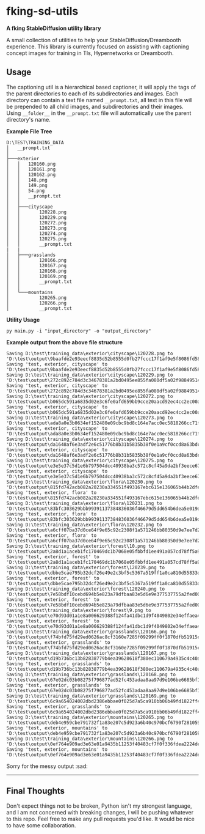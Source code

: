 # fking-sd-utils
**A fking StableDiffusion utility library**

A small collection of utilities to help your StableDiffusion/Dreambooth experience.
This library is currently focused on assisting with captioning concept images for training in TIs, Hypernetworks or Dreambooth.

## Usage
The captioning util is a hierarchical based captioner, it will apply the tags of the parent directories to each of its subdirectories and images.
Each directory can contain a text file named `__prompt.txt`, all text in this file will be prepended to all child images, and subdirectories and their images.
Using `__folder__` in the `__prompt.txt` file will automatically use the parent directory's name.


**Example File Tree**
```commandline
D:\TEST\TRAINING_DATA
│   __prompt.txt
│
├───exterior
│   │   120160.png
│   │   120161.png
│   │   120162.png
│   │   148.png
│   │   149.png
│   │   54.png
│   │   __prompt.txt
│   │
│   ├───cityscape
│   │       120228.png
│   │       120229.png
│   │       120272.png
│   │       120273.png
│   │       120274.png
│   │       120275.png
│   │       __prompt.txt
|   |
│   ├───grasslands
│   │       120166.png
│   │       120167.png
│   │       120168.png
│   │       120169.png
│   │       __prompt.txt
│   │
│   └───mountains
│           120265.png
│           120266.png
│           __prompt.txt
```

**Utility Usage**
```commandline
py main.py -i "input_directory" -o "output_directory"
```

**Example output from the above file structure**
```commandline
Saving D:\test\training_data\exterior\cityscape\120228.png to 'D:\test\output\9baafde2e93eecf8835d52b8555d0fb27fccc17f1af9e5f8086fd581312775bf.png'.
Saving 'test, exterior, cityscape' to 'D:\test\output\9baafde2e93eecf8835d52b8555d0fb27fccc17f1af9e5f8086fd581312775bf.txt'.
Saving D:\test\training_data\exterior\cityscape\120229.png to 'D:\test\output\272c892c784d3c34678381a2bd0495ee855fa080df5a02f98849514c165f7357.png'.
Saving 'test, exterior, cityscape' to 'D:\test\output\272c892c784d3c34678381a2bd0495ee855fa080df5a02f98849514c165f7357.txt'.
Saving D:\test\training_data\exterior\cityscape\120272.png to 'D:\test\output\b065dc591a6835d02e3c6fe0afd659bb9cce20aacd92ec4cc2ec00af786f6564.png'.
Saving 'test, exterior, cityscape' to 'D:\test\output\b065dc591a6835d02e3c6fe0afd659bb9cce20aacd92ec4cc2ec00af786f6564.txt'.
Saving D:\test\training_data\exterior\cityscape\120273.png to 'D:\test\output\ada8a0e3b0634ef152480e09cbc9bd8c164e7acc0ec5818266cc71fe957ee25c.png'.
Saving 'test, exterior, cityscape' to 'D:\test\output\ada8a0e3b0634ef152480e09cbc9bd8c164e7acc0ec5818266cc71fe957ee25c.txt'.
Saving D:\test\training_data\exterior\cityscape\120274.png to 'D:\test\output\da1648af6e3adf2e6c51776b8b31b5835b38f0e1a9cf0ccd8a63bdc2989af6bb.png'.
Saving 'test, exterior, cityscape' to 'D:\test\output\da1648af6e3adf2e6c51776b8b31b5835b38f0e1a9cf0ccd8a63bdc2989af6bb.txt'.
Saving D:\test\training_data\exterior\cityscape\120275.png to 'D:\test\output\e3e5e37c5d1e6b797504dcc40938ba3c572c8cf45a9da2bf3eece67ef16cf5c0.png'.
Saving 'test, exterior, cityscape' to 'D:\test\output\e3e5e37c5d1e6b797504dcc40938ba3c572c8cf45a9da2bf3eece67ef16cf5c0.txt'.
Saving D:\test\training_data\exterior\flora\120230.png to 'D:\test\output\815fd742acb082a20230a334551f493167ebc615e136065b44b2dfe5352d95ac.png'.
Saving 'test, exterior, flora' to 'D:\test\output\815fd742acb082a20230a334551f493167ebc615e136065b44b2dfe5352d95ac.txt'.
Saving D:\test\training_data\exterior\flora\120231.png to 'D:\test\output\83bfc303629bbb99391137384836036f46679d5dd654b6dea5e019d74fde891e.png'.
Saving 'test, exterior, flora' to 'D:\test\output\83bfc303629bbb99391137384836036f46679d5dd654b6dea5e019d74fde891e.txt'.
Saving D:\test\training_data\exterior\flora\120232.png to 'D:\test\output\a6cff07ba37d0ce64f9e65c92c2308f1a571246bb80350d9e7ee7d2cca7d1e56.png'.
Saving 'test, exterior, flora' to 'D:\test\output\a6cff07ba37d0ce64f9e65c92c2308f1a571246bb80350d9e7ee7d2cca7d1e56.txt'.
Saving D:\test\training_data\exterior\forest\10.png to 'D:\test\output\2a8d1a1aceb1fc170469dc1b7068e05fbbfd1ee491a057cd78ff5a9447e35a26.png'.
Saving 'test, exterior, forest' to 'D:\test\output\2a8d1a1aceb1fc170469dc1b7068e05fbbfd1ee491a057cd78ff5a9447e35a26.txt'.
Saving D:\test\training_data\exterior\forest\120239.png to 'D:\test\output\dbbe5cae795b32dcf26e49e2c3bf5c5367a519ff1a0ca810d55833d618197701.png'.
Saving 'test, exterior, forest' to 'D:\test\output\dbbe5cae795b32dcf26e49e2c3bf5c5367a519ff1a0ca810d55833d618197701.txt'.
Saving D:\test\training_data\exterior\forest\120240.png to 'D:\test\output\7e58bdf10cebd694b5e823a79dfbaa83e5d6e9e377537755a2fed00c2410390c.png'.
Saving 'test, exterior, forest' to 'D:\test\output\7e58bdf10cebd694b5e823a79dfbaa83e5d6e9e377537755a2fed00c2410390c.txt'.
Saving D:\test\training_data\exterior\forest\9.png to 'D:\test\output\e70d93d01a1e8a006629388f124fa41dbc1d9f4049802e34effaea419f4b1b9a.png'.
Saving 'test, exterior, forest' to 'D:\test\output\e70d93d01a1e8a006629388f124fa41dbc1d9f4049802e34effaea419f4b1b9a.txt'.
Saving D:\test\training_data\exterior\grasslands\120166.png to 'D:\test\output\f74bfd75fd29ed0626ac8cf3160e7285f09299ff0f1870dfb51915cb8f105183.png'.
Saving 'test, exterior, grasslands' to 'D:\test\output\f74bfd75fd29ed0626ac8cf3160e7285f09299ff0f1870dfb51915cb8f105183.txt'.
Saving D:\test\training_data\exterior\grasslands\120167.png to 'D:\test\output\d19b736bc13b82838779b4ea39628618f380ec110679a4935c4c40ae6e157ed5.png'.
Saving 'test, exterior, grasslands' to 'D:\test\output\d19b736bc13b82838779b4ea39628618f380ec110679a4935c4c40ae6e157ed5.txt'.
Saving D:\test\training_data\exterior\grasslands\120168.png to 'D:\test\output\67e02dc03b08275f796877ad52fc453adaa8aa97d9e106be6685bf1bbb3e679d.png'.
Saving 'test, exterior, grasslands' to 'D:\test\output\67e02dc03b08275f796877ad52fc453adaa8aa97d9e106be6685bf1bbb3e679d.txt'.
Saving D:\test\training_data\exterior\grasslands\120169.png to 'D:\test\output\6c9a654024002dbd2386ebbae0f025d7a5ca910bb06b49fd1822ff4cc2a5a088.png'.
Saving 'test, exterior, grasslands' to 'D:\test\output\6c9a654024002dbd2386ebbae0f025d7a5ca910bb06b49fd1822ff4cc2a5a088.txt'.
Saving D:\test\training_data\exterior\mountains\120265.png to 'D:\test\output\deb4e959cbe791732f1a83e207c5d923a6b40c970bcf6790f281059e3948bf9f.png'.
Saving 'test, exterior, mountains' to 'D:\test\output\deb4e959cbe791732f1a83e207c5d923a6b40c970bcf6790f281059e3948bf9f.txt'.
Saving D:\test\training_data\exterior\mountains\120266.png to 'D:\test\output\0ef764e909ad3e63e01a9435b11253f40483cf7f0f336fdea2224dece98365db.png'.
Saving 'test, exterior, mountains' to 'D:\test\output\0ef764e909ad3e63e01a9435b11253f40483cf7f0f336fdea2224dece98365db.txt'.
```
Sorry for the messy output :sad:

---
## Final Thoughts
Don't expect things not to be broken, Python isn't my strongest language, and I am not concerned with breaking changes, I will be pushing whatever to this repo.
Feel free to make any pull requests you'd like. It would be nice to have some collaboration.
